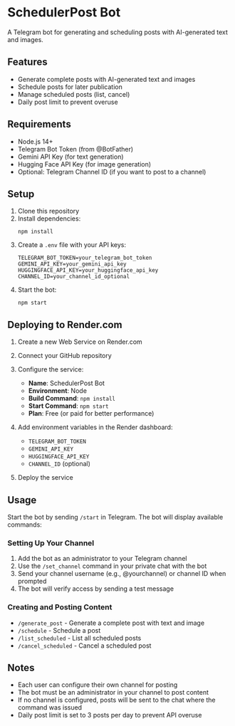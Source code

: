 # SchedulerPost Bot

A Telegram bot for generating and scheduling posts with AI-generated text and images.

## Features

- Generate complete posts with AI-generated text and images
- Schedule posts for later publication
- Manage scheduled posts (list, cancel)
- Daily post limit to prevent overuse

## Requirements

- Node.js 14+
- Telegram Bot Token (from @BotFather)
- Gemini API Key (for text generation)
- Hugging Face API Key (for image generation)
- Optional: Telegram Channel ID (if you want to post to a channel)

## Setup

1. Clone this repository
2. Install dependencies:
   ```
   npm install
   ```
3. Create a `.env` file with your API keys:
   ```
   TELEGRAM_BOT_TOKEN=your_telegram_bot_token
   GEMINI_API_KEY=your_gemini_api_key
   HUGGINGFACE_API_KEY=your_huggingface_api_key
   CHANNEL_ID=your_channel_id_optional
   ```
4. Start the bot:
   ```
   npm start
   ```

## Deploying to Render.com

1. Create a new Web Service on Render.com
2. Connect your GitHub repository
3. Configure the service:
   - **Name**: SchedulerPost Bot
   - **Environment**: Node
   - **Build Command**: `npm install`
   - **Start Command**: `npm start`
   - **Plan**: Free (or paid for better performance)

4. Add environment variables in the Render dashboard:
   - `TELEGRAM_BOT_TOKEN`
   - `GEMINI_API_KEY`
   - `HUGGINGFACE_API_KEY`
   - `CHANNEL_ID` (optional)

5. Deploy the service

## Usage

Start the bot by sending `/start` in Telegram. The bot will display available commands:

### Setting Up Your Channel

1. Add the bot as an administrator to your Telegram channel
2. Use the `/set_channel` command in your private chat with the bot
3. Send your channel username (e.g., @yourchannel) or channel ID when prompted
4. The bot will verify access by sending a test message

### Creating and Posting Content

- `/generate_post` - Generate a complete post with text and image
- `/schedule` - Schedule a post
- `/list_scheduled` - List all scheduled posts
- `/cancel_scheduled` - Cancel a scheduled post

## Notes

- Each user can configure their own channel for posting
- The bot must be an administrator in your channel to post content
- If no channel is configured, posts will be sent to the chat where the command was issued
- Daily post limit is set to 3 posts per day to prevent API overuse
